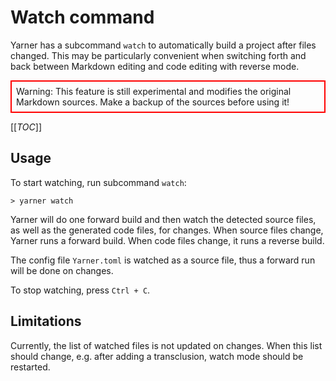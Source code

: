 # Watch command

Yarner has a subcommand `watch` to automatically build a project after files changed. This may be particularly convenient when switching forth and back between Markdown editing and code editing with reverse mode.

<div style="border: 2px solid red; padding: 0.5em;">
Warning: This feature is still experimental and modifies the original Markdown sources. Make a backup of the sources before using it!
</div>

[[_TOC_]]

## Usage

To start watching, run subcommand `watch`:

```plaintext
> yarner watch
```

Yarner will do one forward build and then watch the detected source files, as well as the generated code files, for changes. When source files change, Yarner runs a forward build. When code files change, it runs a reverse build.

The config file `Yarner.toml` is watched as a source file, thus a forward run will be done on changes.

To stop watching, press `Ctrl + C`.

## Limitations

Currently, the list of watched files is not updated on changes. When this list should change, e.g. after adding a transclusion, watch mode should be restarted.
